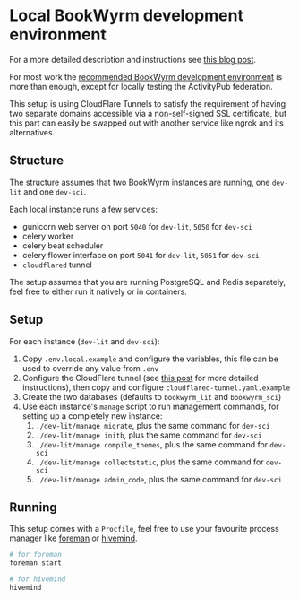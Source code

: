 # Local BookWyrm development environment

For a more detailed description and instructions see [this blog post](https://amble.blog/2023/01/29/a-local-developent-setup-for-bookwyrm-federation/).

For most work the [recommended BookWyrm development environment](https://docs.joinbookwyrm.com/install-dev.html)
is more than enough, except for locally testing the ActivityPub
federation.

This setup is using CloudFlare Tunnels to satisfy the requirement
of having two separate domains accessible via a non-self-signed SSL
certificate, but this part can easily be swapped out with another
service like ngrok and its alternatives.

## Structure

The structure assumes that two BookWyrm instances are running,
one `dev-lit` and one `dev-sci`.

Each local instance runs a few services:
* gunicorn web server on port `5040` for `dev-lit`, `5050` for `dev-sci`
* celery worker
* celery beat scheduler
* celery flower interface on port `5041` for `dev-lit`, `5051` for `dev-sci`
* `cloudflared` tunnel

The setup assumes that you are running PostgreSQL and Redis separately,
feel free to either run it natively or in containers.

## Setup

For each instance (`dev-lit` and `dev-sci`):

1. Copy `.env.local.example` and configure the variables, this file can be used to override any value from `.env`
2. Configure the CloudFlare tunnel (see [this post](https://amble.blog/2023/01/29/a-local-developent-setup-for-bookwyrm-federation/) for more detailed instructions), then copy and configure `cloudflared-tunnel.yaml.example`
3. Create the two databases (defaults to `bookwyrm_lit` and `bookwyrm_sci`)
4. Use each instance's `manage` script to run management commands, for setting up a completely new instance:
    1. `./dev-lit/manage migrate`, plus the same command for `dev-sci`
    2. `./dev-lit/manage initb`, plus the same command for `dev-sci`
    3. `./dev-lit/manage compile_themes`, plus the same command for `dev-sci`
    4. `./dev-lit/manage collectstatic`, plus the same command for `dev-sci`
    5. `./dev-lit/manage admin_code`, plus the same command for `dev-sci`

## Running

This setup comes with a `Procfile`, feel free to use your favourite process manager like [foreman](https://github.com/ddollar/foreman) or [hivemind](https://github.com/DarthSim/hivemind).

```bash
# for foreman
foreman start

# for hivemind
hivemind
```
